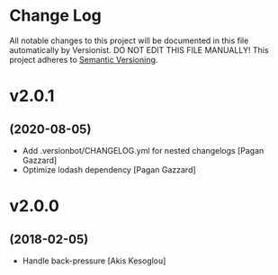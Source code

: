 # Change Log

All notable changes to this project will be documented in this file
automatically by Versionist. DO NOT EDIT THIS FILE MANUALLY!
This project adheres to [Semantic Versioning](http://semver.org/).

# v2.0.1
## (2020-08-05)

* Add .versionbot/CHANGELOG.yml for nested changelogs [Pagan Gazzard]
* Optimize lodash dependency [Pagan Gazzard]

# v2.0.0
## (2018-02-05)

* Handle back-pressure [Akis Kesoglou]
